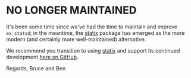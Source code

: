 # NO LONGER MAINTAINED

It's been some time since we've had the time to maintain and improve `ex_statsd`; in the meantime, the [statix](https://hex.pm/packages/statix) package has emerged as the more modern (and certainly more well-maintained) alternative.

We recommend you transition to using [statix](https://hex.pm/packages/statix) and support its continued development [here on GitHub](https://github.com/lexmag/statix).

Regards,
Bruce and Ben
